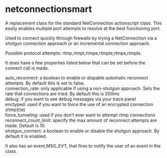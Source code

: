 netconnectionsmart
==================

A replacement class for the standard NetConnection actionscript class. This easily enables multiple port attempts to resolve at the best functioning port. 

Used to connect quickly through firewalls by trying a NetConnection via a shotgun connection approach or an incremental connection approach.

Possible protocol attempts: rtmp,rtmpt,rtmpe,rtmpte,rtmps,rtmpts.

It does have a few properties listed below that can be set before the connect call is made.

auto_reconnect: a boolean to enable or dispable automatic reconnect attempts. By default this is set to false. </br>
connection_rate: only applicable if using a non-shotgun approach. Sets the rate that connections are tried. By default this is 200ms </br>
debug: if you want to see debug messages via your trace panel </br>
enctyped: used if you want to force the use of an encrypted connection (rtmp(t)e) </br>
force_tunneling: used if you don't ever want to attempt rtmp connections </br>
reconnect_count_limit: specify the max amount of reconnect attempts are made. Default is 10. </br>
shotgun_connect: a boolean to enable or disable the shotgun approach. By default it is enabled. </br>

It also has an event,MSG_EVT, that fires to notify the user of an event in the class.
